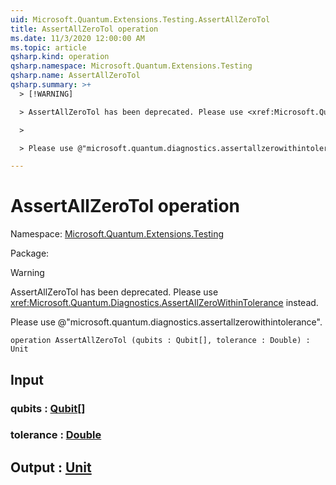 ```yaml
---
uid: Microsoft.Quantum.Extensions.Testing.AssertAllZeroTol
title: AssertAllZeroTol operation
ms.date: 11/3/2020 12:00:00 AM
ms.topic: article
qsharp.kind: operation
qsharp.namespace: Microsoft.Quantum.Extensions.Testing
qsharp.name: AssertAllZeroTol
qsharp.summary: >+
  > [!WARNING]

  > AssertAllZeroTol has been deprecated. Please use <xref:Microsoft.Quantum.Diagnostics.AssertAllZeroWithinTolerance> instead.

  >

  > Please use @"microsoft.quantum.diagnostics.assertallzerowithintolerance".

---
```


# AssertAllZeroTol operation

Namespace: [Microsoft.Quantum.Extensions.Testing](xref:Microsoft.Quantum.Extensions.Testing)

Package: [](https://nuget.org/packages/)


> [!WARNING]
> AssertAllZeroTol has been deprecated. Please use <xref:Microsoft.Quantum.Diagnostics.AssertAllZeroWithinTolerance> instead.
>
> Please use @"microsoft.quantum.diagnostics.assertallzerowithintolerance".



```qsharp
operation AssertAllZeroTol (qubits : Qubit[], tolerance : Double) : Unit
```


## Input

### qubits : [Qubit](xref:microsoft.quantum.lang-ref.qubit)[]




### tolerance : [Double](xref:microsoft.quantum.lang-ref.double)





## Output : [Unit](xref:microsoft.quantum.lang-ref.unit)

